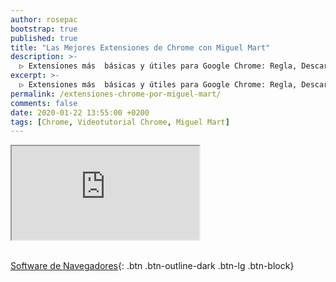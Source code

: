 ```yaml
---
author: rosepac
bootstrap: true
published: true
title: "Las Mejores Extensiones de Chrome con Miguel Mart"
description: >-
  ▷ Extensiones más  básicas y útiles para Google Chrome: Regla, Descargar Documentos, Bloquear Publicidad, Colores, Contraseñas, Etc
excerpt: >-
  ▷ Extensiones más  básicas y útiles para Google Chrome: Regla, Descargar Documentos, Bloquear Publicidad, Colores, Contraseñas, Etc
permalink: /extensiones-chrome-por-miguel-mart/
comments: false
date: 2020-01-22 13:55:00 +0200
tags: [Chrome, Videotutorial Chrome, Miguel Mart]
---
```


<div class="embed-responsive embed-responsive-16by9">
  <iframe class="embed-responsive-item" src="https://www.youtube-nocookie.com/embed/videoseries?list=PLc1tOQeSq49OqJh7AGmUU3_8MUT9u8fyl" allowfullscreen></iframe>
</div><br/>

[<i class="far fa-window-maximize"></i> Software de Navegadores](/cursos-tecnologia/#navegadores){: .btn .btn-outline-dark .btn-lg .btn-block}